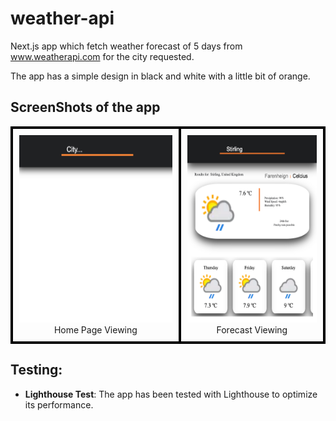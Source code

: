# weather-api
Next.js app which fetch weather forecast of 5 days from www.weatherapi.com for the city requested.

The app has a simple design in black and white with a little bit of orange.


## ScreenShots of the app
<table>
  <tr>
    <td style="border: 4px solid black; padding: 10px;" align="center" margin="4px">
      <img src="./my-app/public/homePageViewing.png" alt="Home page viewing" width="auto" height="300"/>
      <br>Home Page Viewing
    </td>
    <td style="border: 4px solid black; padding: 10px;" align="center"; margin="4px">
      <img src="./my-app/public/weatherForecast.png" alt="Forecast viewing" width="auto" height="300"/>
      <br>Forecast Viewing
    </td>
  </tr>
</table>


## Testing:

- **Lighthouse Test**: The app has been tested with Lighthouse to optimize its performance.
<div style='margin="4px">
<img src="./my-app/public/lightHouseTest.png" alt="Forecast viewing" width="auto" height="300" />
</div>

- **Axe DevTools**: Accessibility testing has been performed using Axe DevTools.

- **Unit Testing**: All components have undergone individual testing with Jest.

- **End-to-End Testing**: Cypress has been used for e2e testing.


## To run this app:

1. Clone the repository and open it in your preferred source code editor.
2. Open your terminal and navigate to the project folder: cd waether-api/my-app
3. Install the necessary dependencies: npm install
4. Run: npm run build
4. Run the client application: npm start
